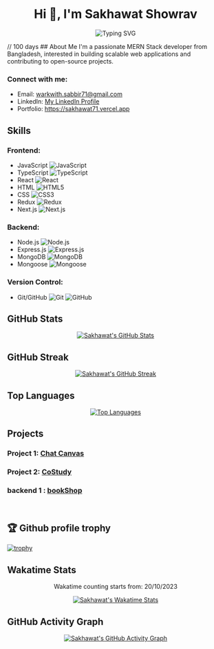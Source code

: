 <h1 align="center">Hi 👋, I'm Sakhawat Showrav</h1>

<!-- Dynamic greeting -->
<p align="center">
  <img src="https://readme-typing-svg.demolab.com?font=Fira+Code&weight=500&pause=1000&color=7F3FBF&center=true&width=435&lines=Welcome+to+my+GitHub+profile!;I'm+a+MERN+Stack+Developer;I+love+building+scalable+web+applications!" alt="Typing SVG" />
</p>
// 100 days
## About Me
I'm a passionate MERN Stack developer from Bangladesh, interested in building scalable web applications and contributing to open-source projects.

<h3 align="left">Connect with me:</h3>

- Email: [warkwith.sabbir71@gmail.com](mailto:warkwith.sabbir71@gmail.com)
- LinkedIn: [My LinkedIn Profile](https://www.linkedin.com/in/s3h)
- Portfolio: https://sakhawat71.vercel.app

## Skills
### Frontend:
- JavaScript ![JavaScript](https://img.shields.io/badge/-JavaScript-F7DF1E?style=flat&logo=JavaScript&logoColor=black)
- TypeScript ![TypeScript](https://img.shields.io/badge/-TypeScript-007ACC?style=flat&logo=TypeScript&logoColor=white)
- React ![React](https://img.shields.io/badge/-React-61DAFB?style=flat&logo=React&logoColor=white)
- HTML ![HTML5](https://img.shields.io/badge/-HTML5-E34F26?style=flat&logo=HTML5&logoColor=white)
- CSS ![CSS3](https://img.shields.io/badge/-CSS3-1572B6?style=flat&logo=CSS3&logoColor=white)
- Redux ![Redux](https://img.shields.io/badge/-Redux-764ABC?style=flat&logo=Redux&logoColor=white)
- Next.js ![Next.js](https://img.shields.io/badge/-Next.js-000000?style=flat&logo=Next.js&logoColor=white)

### Backend:
- Node.js ![Node.js](https://img.shields.io/badge/-Node.js-339933?style=flat&logo=Node.js&logoColor=white)
- Express.js ![Express.js](https://img.shields.io/badge/-Express.js-000000?style=flat&logo=Express&logoColor=white)
- MongoDB ![MongoDB](https://img.shields.io/badge/-MongoDB-47A248?style=flat&logo=MongoDB&logoColor=white)
- Mongoose ![Mongoose](https://img.shields.io/badge/-Mongoose-880000?style=flat&logoColor=white)

### Version Control:
- Git/GitHub ![Git](https://img.shields.io/badge/-Git-F05032?style=flat&logo=Git&logoColor=white) ![GitHub](https://img.shields.io/badge/-GitHub-181717?style=flat&logo=GitHub&logoColor=white)

## GitHub Stats
<p align="center">
  <a href="https://github.com/Sakhawat71">
    <img src="https://github-readme-stats.vercel.app/api?username=Sakhawat71&theme=radical&border_color=7F3FBF&bg_color=0D1117" alt="Sakhawat's GitHub Stats"/>
  </a>
</p>

## GitHub Streak
<p align="center">
  <a href="https://github.com/Sakhawat71">
    <img src="https://nirzak-streak-stats.vercel.app/?user=Sakhawat71&theme=radical&border=7F3FBF&background=0D1117" alt="Sakhawat's GitHub Streak"/>
<!--     <img src="https://github-readme-streak-stats.herokuapp.com/?user=Sakhawat71&theme=radical&border=7F3FBF&background=0D1117" alt="Sakhawat's GitHub Streak"/> -->
  </a>
</p>

## Top Languages
<p align="center">
  <a href="https://github.com/Sakhawat71">
    <img src="https://github-readme-stats.vercel.app/api/top-langs?username=Sakhawat71&layout=compact&langs_count=8&card_width=320&theme=radical&border_color=7F3FBF&bg_color=0D1117" alt="Top Languages"/>
  </a>
</p>

## Projects
### Project 1: [Chat Canvas](https://chat-canvas-71.web.app)


### Project 2: [CoStudy](https://costudy.netlify.app)


### backend 1 : [bookShop](https://github.com/Sakhawat71/book-shop-backend) 

</br>

## 🏆 Github profile trophy
[![trophy](https://github-profile-trophy.vercel.app/?username=sakhawat71)](https://sakhawat71.vercel.app)

## Wakatime Stats
<p align="center">Wakatime counting starts from: 20/10/2023</p>
<p align="center">
  <a href="https://wakatime.com/@Sakhawat71">
    <img src="https://github-readme-stats.vercel.app/api/wakatime?username=Sakhawat71&theme=radical&border_color=7F3FBF&bg_color=0D1117" alt="Sakhawat's Wakatime Stats"/>
  </a>
</p>

## GitHub Activity Graph
<p align="center">
  <a href="https://github.com/sakhawat71/github-readme-activity-graph">
    <img src="https://github-readme-activity-graph.vercel.app/graph?username=sakhawat71&theme=react-dark" alt="Sakhawat's GitHub Activity Graph"/>
  </a>
</p>


